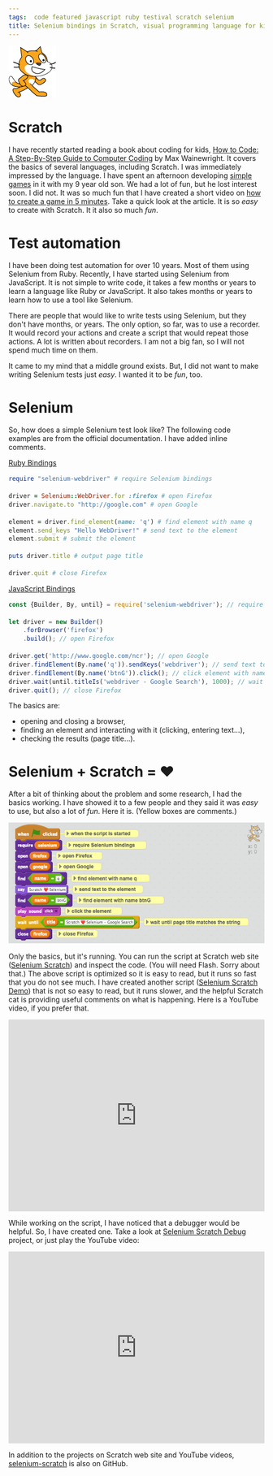 ```yaml
---
tags:  code featured javascript ruby testival scratch selenium
title: Selenium bindings in Scratch, visual programming language for kids
---
```

![Scratch logo](/assets/Scratchcat2.png "Scratch logo")

# Scratch

I have recently started reading a book about coding for kids, [How to Code: A Step-By-Step Guide to Computer Coding](https://www.goodreads.com/book/show/29563597-how-to-code) by Max Wainewright. It covers the basics of several languages, including Scratch. I was immediately impressed by the language. I have spent an afternoon developing [simple games](https://github.com/zeljkofilipin/scratch-games) in it with my 9 year old son. We had a lot of fun, but he lost interest soon. I did not. It was so much fun that I have created a short video on [how to create a game in 5 minutes](/scratch). Take a quick look at the article. It is so _easy_ to create with Scratch. It it also so much _fun_.

# Test automation

I have been doing test automation for over 10 years. Most of them using Selenium from Ruby. Recently, I have started using Selenium from JavaScript. It is not simple to write code, it takes a few months or years to learn a language like Ruby or JavaScript. It also takes months or years to learn how to use a tool like Selenium.

There are people that would like to write tests using Selenium, but they don't have months, or years. The only option, so far, was to use a recorder. It would record your actions and create a script that would repeat those actions. A lot is written about recorders. I am not a big fan, so I will not spend much time on them.

It came to my mind that a middle ground exists. But, I did not want to make writing Selenium tests just _easy_. I wanted it to be _fun_, too.

# Selenium

So, how does a simple Selenium test look like? The following code examples are from the official documentation. I have added inline comments.

[Ruby Bindings](https://github.com/SeleniumHQ/selenium/wiki/Ruby-Bindings)

```ruby
require "selenium-webdriver" # require Selenium bindings

driver = Selenium::WebDriver.for :firefox # open Firefox
driver.navigate.to "http://google.com" # open Google

element = driver.find_element(name: 'q') # find element with name q
element.send_keys "Hello WebDriver!" # send text to the element
element.submit # submit the element

puts driver.title # output page title

driver.quit # close Firefox
```

[JavaScript Bindings](https://github.com/SeleniumHQ/selenium/wiki/WebDriverJs)

```javascript
const {Builder, By, until} = require('selenium-webdriver'); // require Selenium bindings

let driver = new Builder()
    .forBrowser('firefox')
    .build(); // open Firefox

driver.get('http://www.google.com/ncr'); // open Google
driver.findElement(By.name('q')).sendKeys('webdriver'); // send text to element with name q
driver.findElement(By.name('btnG')).click(); // click element with name btnG
driver.wait(until.titleIs('webdriver - Google Search'), 1000); // wait until page title matches the string
driver.quit(); // close Firefox
```

The basics are:
- opening and closing a browser,
- finding an element and interacting with it (clicking, entering text...),
- checking the results (page title...).

# Selenium + Scratch = ❤️

After a bit of thinking about the problem and some research, I had the basics working. I have showed it to a few people and they said it was _easy_ to use, but also a lot of _fun_. Here it is. (Yellow boxes are comments.)

[![Selenium Scratch](/assets/selenium-scratch.png "Selenium Scratch")](https://scratch.mit.edu/projects/148651313/)

Only the basics, but it's running. You can run the script at Scratch web site ([Selenium Scratch](https://scratch.mit.edu/projects/148651313/)) and inspect the code. (You will need Flash. Sorry about that.) The above script is optimized so it is easy to read, but it runs so fast that you do not see much. I have created another script ([Selenium Scratch Demo](https://scratch.mit.edu/projects/148654788/)) that is not so easy to read, but it runs slower, and the helpful Scratch cat is providing useful comments on what is happening. Here is a YouTube video, if you prefer that.

<div style="position:relative;height:0;padding-bottom:75.0%"><iframe src="https://www.youtube.com/embed/pNJSSDt5RPI?ecver=2" width="480" height="360" frameborder="0" style="position:absolute;width:100%;height:100%;left:0" allowfullscreen></iframe></div>

While working on the script, I have noticed that a debugger would be helpful. So, I have created one. Take a look at [Selenium Scratch Debug](https://scratch.mit.edu/projects/148695263/) project, or just play the YouTube video:

<div style="position:relative;height:0;padding-bottom:75.0%"><iframe src="https://www.youtube.com/embed/i-g6fwYlFW4?ecver=2" width="480" height="360" frameborder="0" style="position:absolute;width:100%;height:100%;left:0" allowfullscreen></iframe></div>

In addition to the projects on Scratch web site and YouTube videos, [selenium-scratch](https://github.com/zeljkofilipin/selenium-scratch) is also on GitHub.
